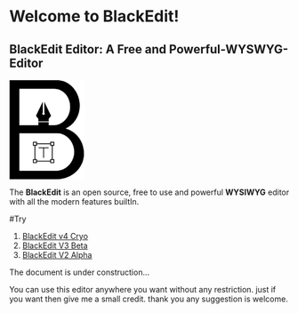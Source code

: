 <link rel="shortcut icon" href="logo.png" type="image/x-icon">

# Welcome to BlackEdit!
## BlackEdit Editor: A Free and Powerful-WYSWYG-Editor

<p><img src="./logo.png" alt="BlackEdit" height="180" align='center'/></p>

The **BlackEdit** is an open source, free to use and powerful **WYSIWYG** editor with all the modern features builtIn.

#Try 
1. [BlackEdit v4 Cryo](https://raj457036.github.io/BlackEdit/v4/)
2. [BlackEdit V3 Beta](https://raj457036.github.io/BlackEdit/v3/)
3. [BlackEdit V2 Alpha](https://raj457036.github.io/BlackEdit/v2/)

The document is under construction...



You can use this editor anywhere you want without any restriction. just if you want then give me a small credit.
thank you any suggestion is welcome.
